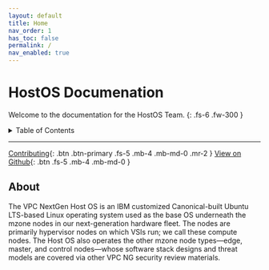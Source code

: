 ```yaml
---
layout: default
title: Home
nav_order: 1
has_toc: false
permalink: /
nav_enabled: true
---
```


# HostOS Documenation 
Welcome to the documentation for the HostOS Team.
{: .fs-6 .fw-300 }

<details markdown="block">
  <summary>
    Table of Contents
  </summary>
____
- TOC
{:toc}
____
</details>

---

[Contributing](./docs/contributing.html){: .btn .btn-primary .fs-5 .mb-4 .mb-md-0 .mr-2 } [View on Github](https://github.ibm.com/cloudlab/hostos-docs){: .btn .fs-5 .mb-4 .mb-md-0 }

## About

The VPC NextGen Host OS is an IBM customized Canonical-built Ubuntu LTS-based Linux
operating system used as the base OS underneath the mzone nodes in our
next-generation hardware fleet. The nodes are primarily hypervisor nodes
on which VSIs run; we call these compute nodes. The Host OS also operates
the other mzone node types—edge, master, and control nodes—whose software
stack designs and threat models are covered via other VPC NG security review materials.
